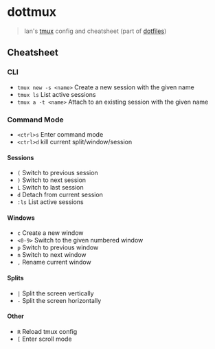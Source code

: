# dottmux
> Ian's [tmux][tmuxUrl] config and cheatsheet (part of [dotfiles][dotfilesUrl])

## Cheatsheet

### CLI

- `tmux new -s <name>` Create a new session with the given name
- `tmux ls` List active sessions
- `tmux a -t <name>` Attach to an existing session with the given name

### Command Mode

- `<ctrl>s` Enter command mode
- `<ctrl>d` kill current split/window/session

#### Sessions

- `(` Switch to previous session
- `)` Switch to next session
- `L` Switch to last session
- `d` Detach from current session
- `:ls` List active sessions

#### Windows

- `c` Create a new window
- `<0-9>` Switch to the given numbered window
- `p` Switch to previous window
- `n` Switch to next window
- `,` Rename current window

#### Splits

- `|` Split the screen vertically
- `-` Split the screen horizontally

#### Other

- `R` Reload tmux config
- `[` Enter scroll mode

[tmuxUrl]: https://github.com/tmux/tmux
[dotfilesUrl]: https://github.com/ianwalter/dotfiles
